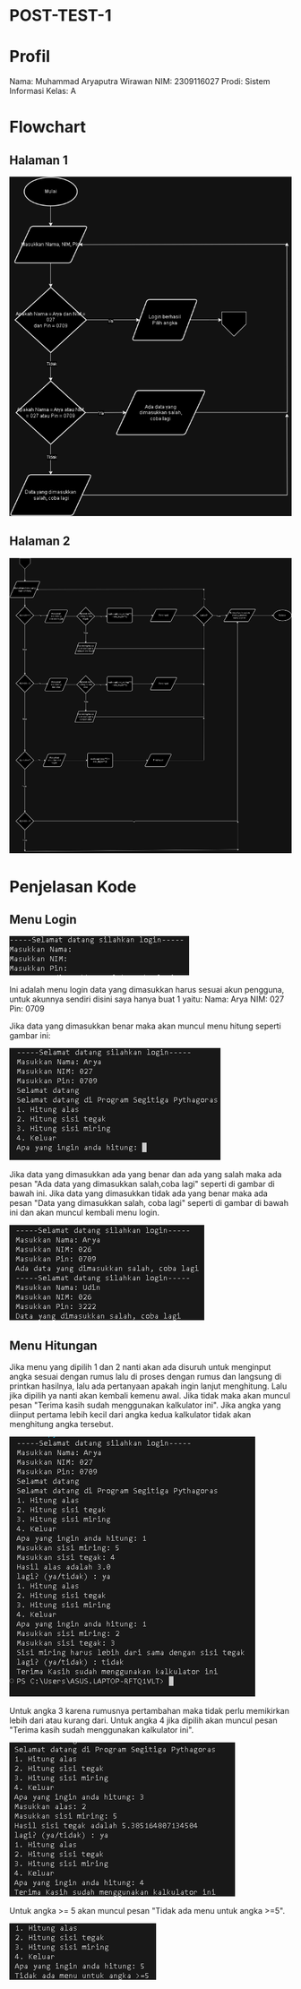 # POST-TEST-1
# Profil
Nama: Muhammad Aryaputra Wirawan 
NIM: 2309116027 
Prodi: Sistem Informasi Kelas: A

# Flowchart
## Halaman 1
![alt text](https://github.com/AryaWirawwn/POST-TEST-1/blob/main/Post%20test%201.1.png?raw=true)

## Halaman 2
![alt text](https://github.com/AryaWirawwn/POST-TEST-1/blob/main/Post%20test%201.2.png?raw=true)

# Penjelasan Kode
## Menu Login

![alt text](https://github.com/AryaWirawwn/POST-TEST-1/blob/main/image.png?raw=true)

Ini adalah menu login data yang dimasukkan harus sesuai akun pengguna, untuk akunnya sendiri disini saya hanya buat 1 yaitu:
Nama: Arya
NIM: 027
Pin: 0709

Jika data yang dimasukkan benar maka akan muncul menu hitung seperti gambar ini:

![alt text](https://github.com/AryaWirawwn/POST-TEST-1/blob/main/Screenshot%20(88).png?raw=true)

Jika data yang dimasukkan ada yang benar dan ada yang salah maka ada pesan "Ada data yang dimasukkan salah,coba lagi" seperti di gambar di bawah ini.
Jika data yang dimasukkan tidak ada yang benar maka ada pesan "Data yang dimasukkan salah, coba lagi" seperti di gambar di bawah ini dan akan muncul kembali menu login.

![alt text](https://github.com/AryaWirawwn/POST-TEST-1/blob/main/Screenshot%20(91).png?raw=true)


## Menu Hitungan
Jika menu yang dipilih 1 dan 2 nanti akan ada disuruh untuk menginput angka sesuai dengan rumus lalu di proses dengan rumus dan langsung di printkan hasilnya, lalu ada pertanyaan apakah ingin lanjut menghitung. Lalu jika dipilih ya nanti akan kembali kemenu awal. Jika tidak maka akan muncul pesan "Terima kasih sudah menggunakan kalkulator ini". Jika angka yang diinput pertama lebih kecil dari angka kedua kalkulator tidak akan menghitung angka tersebut.

![alt text](https://github.com/AryaWirawwn/POST-TEST-1/blob/main/Screenshot%20(96).png?raw=true)

Untuk angka 3 karena rumusnya pertambahan maka tidak perlu memikirkan lebih dari atau kurang dari. Untuk angka 4 jika dipilih akan muncul pesan "Terima kasih sudah menggunakan kalkulator ini".

![alt text](https://github.com/AryaWirawwn/POST-TEST-1/blob/main/Screenshot%20(98).png?raw=true)

Untuk angka >= 5 akan muncul pesan "Tidak ada menu untuk angka >=5".

![alt text](https://github.com/AryaWirawwn/POST-TEST-1/blob/main/Screenshot%20(100).png?raw=true)
